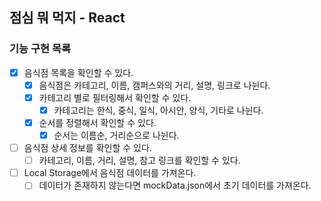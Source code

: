 ## 점심 뭐 먹지 - React

### 기능 구현 목록

- [x] 음식점 목록을 확인할 수 있다.
  - [x] 음식점은 카테고리, 이름, 캠퍼스와의 거리, 설명, 링크로 나뉜다.
  - [x] 카테고리 별로 필터링해서 확인할 수 있다.
    - [x] 카테고리는 한식, 중식, 일식, 아시안, 양식, 기타로 나뉜다.
  - [x] 순서를 정렬해서 확인할 수 있다.
    - [x] 순서는 이름순, 거리순으로 나뉜다.
- [ ] 음식점 상세 정보를 확인할 수 있다.
  - [ ] 카테고리, 이름, 거리, 설명, 참고 링크를 확인할 수 있다.
- [ ] Local Storage에서 음식점 데이터를 가져온다.
  - [ ] 데이터가 존재하지 않는다면 mockData.json에서 초기 데이터를 가져온다.
